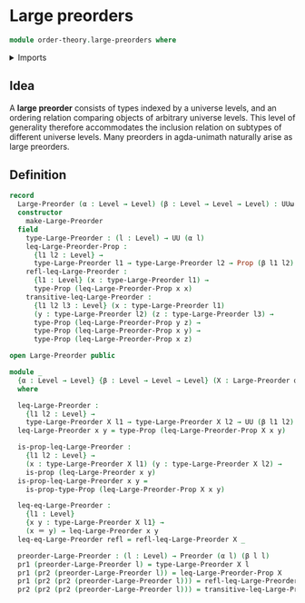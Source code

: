 # Large preorders

```agda
module order-theory.large-preorders where
```

<details><summary>Imports</summary>

```agda
open import foundation.dependent-pair-types
open import foundation.identity-types
open import foundation.propositions
open import foundation.universe-levels

open import order-theory.preorders
```

</details>

## Idea

A **large preorder** consists of types indexed by a universe levels, and an
ordering relation comparing objects of arbitrary universe levels. This level of
generality therefore accommodates the inclusion relation on subtypes of
different universe levels. Many preorders in agda-unimath naturally arise as
large preorders.

## Definition

```agda
record
  Large-Preorder (α : Level → Level) (β : Level → Level → Level) : UUω where
  constructor
    make-Large-Preorder
  field
    type-Large-Preorder : (l : Level) → UU (α l)
    leq-Large-Preorder-Prop :
      {l1 l2 : Level} →
      type-Large-Preorder l1 → type-Large-Preorder l2 → Prop (β l1 l2)
    refl-leq-Large-Preorder :
      {l1 : Level} (x : type-Large-Preorder l1) →
      type-Prop (leq-Large-Preorder-Prop x x)
    transitive-leq-Large-Preorder :
      {l1 l2 l3 : Level} (x : type-Large-Preorder l1)
      (y : type-Large-Preorder l2) (z : type-Large-Preorder l3) →
      type-Prop (leq-Large-Preorder-Prop y z) →
      type-Prop (leq-Large-Preorder-Prop x y) →
      type-Prop (leq-Large-Preorder-Prop x z)

open Large-Preorder public

module _
  {α : Level → Level} {β : Level → Level → Level} (X : Large-Preorder α β)
  where

  leq-Large-Preorder :
    {l1 l2 : Level} →
    type-Large-Preorder X l1 → type-Large-Preorder X l2 → UU (β l1 l2)
  leq-Large-Preorder x y = type-Prop (leq-Large-Preorder-Prop X x y)

  is-prop-leq-Large-Preorder :
    {l1 l2 : Level} →
    (x : type-Large-Preorder X l1) (y : type-Large-Preorder X l2) →
    is-prop (leq-Large-Preorder x y)
  is-prop-leq-Large-Preorder x y =
    is-prop-type-Prop (leq-Large-Preorder-Prop X x y)

  leq-eq-Large-Preorder :
    {l1 : Level}
    {x y : type-Large-Preorder X l1} →
    (x ＝ y) → leq-Large-Preorder x y
  leq-eq-Large-Preorder refl = refl-leq-Large-Preorder X _

  preorder-Large-Preorder : (l : Level) → Preorder (α l) (β l l)
  pr1 (preorder-Large-Preorder l) = type-Large-Preorder X l
  pr1 (pr2 (preorder-Large-Preorder l)) = leq-Large-Preorder-Prop X
  pr1 (pr2 (pr2 (preorder-Large-Preorder l))) = refl-leq-Large-Preorder X
  pr2 (pr2 (pr2 (preorder-Large-Preorder l))) = transitive-leq-Large-Preorder X
```
